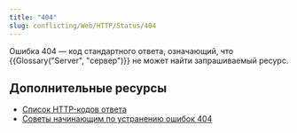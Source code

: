 ```yaml
---
title: "404"
slug: conflicting/Web/HTTP/Status/404
---
```

Ошибка 404 — код стандартного ответа, означающий, что {{Glossary("Server", "сервер")}} не может найти запрашиваемый ресурс.

## Дополнительные ресурсы

- [Список HTTP-кодов ответа](/ru/docs/Web/HTTP/Status)
- [Советы начинающим по устранению ошибок 404](/ru/docs/Learn/Common_questions/Checking_that_your_web_site_is_working_properly)
